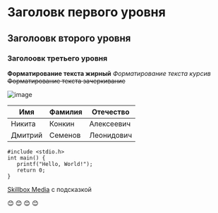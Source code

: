 # Заголовк первого уровня
## Заголоовк второго уровня 
### Заголоовк третьего уровня 
**Форматирование текста жирный**
*Форматирование текста курсив*
~~Форматирование текста зачеркивание~~


![image](https://upload.wikimedia.org/wikipedia/commons/thumb/4/48/Markdown-mark.svg/1920px-Markdown-mark.svg.png "Логотип Markdown")


|Имя|Фамилия|Отечество|
|-|--------|---|
|Никита|Конкин|Алексеевич|
|Дмитрий|Семенов |Леонидович|


```
#include <stdio.h>
int main() {
   printf("Hello, World!");
   return 0;
}
```

[Skillbox Media](https://skillbox.ru/media/ "Всплывающая подсказка") с подсказкой

:blush: :blush: :blush: :blush:


 
